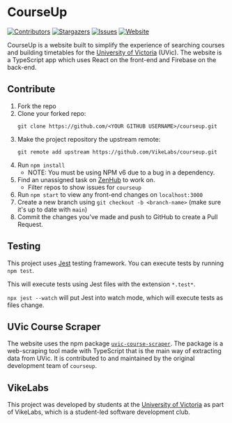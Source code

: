 # CourseUp
[![Contributors][contributors-shield]][contributors-link]
[![Stargazers][stars-shield]][stars-link]
[![Issues][issues-shield]][issues-link]
[![Website][website-shield]][website-link]

CourseUp is a website built to simplify the experience of searching courses and building timetables for the [University of Victoria](https://uvic.ca) (UVic). The website is a TypeScript app which uses React on the front-end and Firebase on the back-end.

## Contribute
1. Fork the repo
2. Clone your forked repo:
    ```
    git clone https://github.com/<YOUR GITHUB USERNAME>/courseup.git
    ```
3. Make the project repository the upstream remote:
    ```
    git remote add upstream https://github.com/VikeLabs/courseup.git
    ```
4. Run `npm install`
    * NOTE: You must be using NPM v6 due to a bug in a dependency.
4. Find an unassigned task on [ZenHub](https://app.zenhub.com/workspaces/team-schedule-courses-5f973f50ae36d70012eb5b2e/board?repos=216653028) to work on.
    * Filter repos to show issues for `courseup`
5. Run `npm start` to view any front-end changes on `localhost:3000`
6. Create a new branch using `git checkout -b <branch-name>` (make sure it's up to date with `main`)
7. Commit the changes you've made and push to GitHub to create a Pull Request.

## Testing

This project uses [Jest](https://jestjs.io/) testing framework. You can execute tests by running `npm test`.

This will execute tests using Jest files with the extension `*.test*`.

`npx jest --watch` will put Jest into watch mode, which will execute tests as files change.

## UVic Course Scraper

The website uses the npm package [`uvic-course-scraper`](https://github.com/VikeLabs/uvic-course-scraper). The package is a web-scraping tool made with TypeScript that is the main way of extracting data from UVic. It is contributed to and maintained by the original development team of `courseup`.

<!-- MARKDOWN LINKS & IMAGES -->
[contributors-shield]: https://img.shields.io/github/contributors/VikeLabs/courseup?style=flat
[contributors-link]: https://github.com/VikeLabs/courseup/graphs/contributors
[stars-shield]: https://img.shields.io/github/stars/VikeLabs/courseup?style=flat
[stars-link]: https://github.com/VikeLabs/courseup/stargazers
[issues-shield]: https://img.shields.io/github/issues/VikeLabs/courseup
[issues-link]: https://github.com/VikeLabs/courseup/issues
[website-shield]: https://img.shields.io/website?url=https%3A%2F%2Fcourseup.vikelabs.dev%2F
[website-link]: https://courseup.vikelabs.dev/

## VikeLabs
This project was developed by students at the [University of Victoria](https://www.uvic.ca) as part of VikeLabs, which is a student-led software development club.